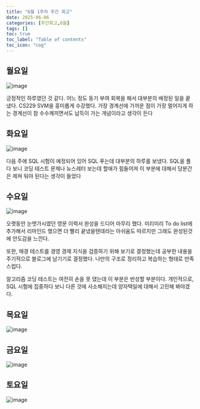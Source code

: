 ```yaml
---
title: "6월 1주차 주간 회고"
date: 2025-06-06
categories: [주간회고,6월]
tags: []
toc: true
toc_label: "Table of contents"
toc_icon: "cog"
---
```


## 월요일
![image](https://github.com/user-attachments/assets/89033ee9-9a7b-42c5-a5d6-db8941182eff)

긍정적인 하루였던 것 같다. 어느 정도 동기 부여 회복을 해서 대부분의 배정된 일을 끝냈다. CS229 SVM을 흥미롭게 수강했다. 가장 경계선에 가까운 점이 가장 멀어지게 하는 경계선이 참 수수께끼면서도 납득이 가는 개념이라고 생각이 든다

## 화요일
![image](https://github.com/user-attachments/assets/7bbdd0ce-795c-48ee-a89a-0c2cb04186bf)

다음 주에 SQL 시험이 예정되어 있어 SQL 푸는데 대부분의 하루를 보냈다. SQL을 풀다 보니 코딩 테스트 문제나 뉴스레터 보는데 할애가 힘들어져 이 부분에 대해서 당분간은 제쳐 둬야 된다는 생각이 들었다

## 수요일
![image](https://github.com/user-attachments/assets/7b0b0245-25e1-455a-8c2c-0139ab6752bf)

오랫동안 눈엣가시였던 영문 이력서 완성을 드디어 마무리 했다. 미리미리 To do list에 추가해서 리마인드 했으면 더 빨리 끝냈을텐데라는 아쉬움도 따르지만 그래도 완성된것에 안도감을 느낀다. 

또한, 매경 테스트를 경영 경제 지식을 검증하기 위해 보기로 결정했는데 공부한 내용을 주기적으로 블로그에 남기기로 결정했다. 나만의 구조로 정리하고 복습하는 형태로 만족스럽다. 

알고리즘 코딩 테스트는 여전히 손을 못 댔는데 이 부분은 반성할 부분이다. 개인적으로, SQL 시험에 집중하다 보니 다른 것에 사소해지는데 양자택일에 대해서 고민해 봐야겠다.

## 목요일
![image](https://github.com/user-attachments/assets/c5fa25f7-70fd-470e-bdb8-f4ca81850654)

## 금요일
![image](https://github.com/user-attachments/assets/eea1983d-3ea2-47ba-88d1-24819b200b4c)

## 토요일
![image](https://github.com/user-attachments/assets/d29fe25f-6d7a-437f-a7cc-50c18f00896e)



